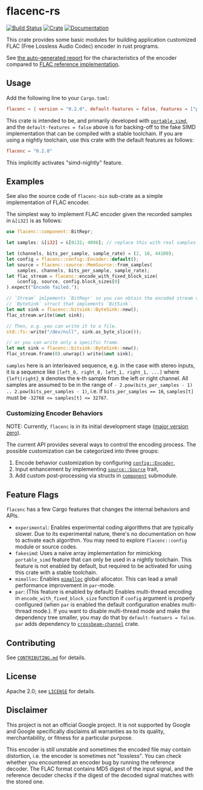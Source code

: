 # flacenc-rs

[![Build Status](https://github.com/yotarok/flacenc-rs/workflows/Unittest/badge.svg)](https://github.com/yotarok/flacenc-rs/actions)
[![Crate](https://img.shields.io/crates/v/flacenc.svg)](https://crates.io/crates/flacenc)
[![Documentation](https://docs.rs/flacenc/badge.svg)](https://docs.rs/flacenc)

This crate provides some basic modules for building application customized FLAC
(Free Lossless Audio Codec) encoder in rust programs.

See [the auto-generated report](report/report.nightly.md) for the characteristics of the
encoder compared to
[FLAC reference implementation](https://xiph.org/flac/download.html).

## Usage

Add the following line to your `Cargo.toml`:

```toml
flacenc = { version = "0.2.0", default-features = false, features = ["par", "mimalloc"] }
```

This crate is intended to be, and primarily developed with
[`portable_simd`](https://github.com/rust-lang/project-portable-simd), and the
`default-features = false` above is for backing-off to the fake SIMD
implementation that can be compiled with a stable toolchain.  If you are using
a nightly toolchain, use this crate with the default features as follows:

```toml
flacenc = "0.2.0"
```

This implicitly activates "simd-nightly" feature.

## Examples

See also the source code of `flacenc-bin` sub-crate as a simple implementation
of FLAC encoder.

The simplest way to implement FLAC encoder given the recorded samples in
`&[i32]` is as follows:

```rust
use flacenc::component::BitRepr;

let samples: &[i32] = &[0i32; 4096]; // replace this with real samples.

let (channels, bits_per_sample, sample_rate) = (2, 16, 44100);
let config = flacenc::config::Encoder::default();
let source = flacenc::source::MemSource::from_samples(
    samples, channels, bits_per_sample, sample_rate);
let flac_stream = flacenc::encode_with_fixed_block_size(
    &config, source, config.block_sizes[0]
).expect("Encode failed.");

// `Stream` imlpements `BitRepr` so you can obtain the encoded stream via
// `ByteSink` struct that implements `BitSink`.
let mut sink = flacenc::bitsink::ByteSink::new();
flac_stream.write(&mut sink);

// Then, e.g. you can write it to a file.
std::fs::write("/dev/null", sink.as_byte_slice());

// or you can write only a specific frame.
let mut sink = flacenc::bitsink::ByteSink::new();
flac_stream.frame(0).unwrap().write(&mut sink);
```

`samples` here is an interleaved sequence, e.g. in the case with stereo inputs,
it is a sequence like `[left_0, right_0, left_1, right_1, ...]` where
`{left|right}_N` denotes the `N`-th sample from the left or right channel. All
samples are assumed to be in the range of `- 2.pow(bits_per_samples - 1) ..
2.pow(bits_per_samples - 1)`, i.e. if `bits_per_samples == 16`, `samples[t]`
must be `-32768 <= samples[t] <= 32767`.

### Customizing Encoder Behaviors

NOTE: Currently, `flacenc` is in its initial development stage
([major version zero](https://semver.org/#spec-item-4)).

The current API provides several ways to control the encoding process. The
possible customization can be categorized into three groups:

1.  Encode behavior customization by configuring [`config::Encoder`],
2.  Input enhancement by implementing [`source::Source`] trait,
3.  Add custom post-processing via structs in [`component`] submodule.

[`config::Encoder`]: https://docs.rs/flacenc/latest/flacenc/config/struct.Encoder.html
[`source::Source`]: https://docs.rs/flacenc/latest/flacenc/source/trait.Source.html
[`component`]: https://docs.rs/flacenc/latest/flacenc/component/index.html

## Feature Flags

`flacenc` has a few Cargo features that changes the internal behaviors and APIs.

-   `experimental`: Enables experimental coding algorithms that are typically
    slower. Due to its experimental nature, there's no documentation on how to
    activate each algorithm. You may need to explore `flacenc::config` module or
    source codes.
-   `fakesimd`: Uses a naive array implementation for mimicking `portable_simd`
    feature that can only be used in a nightly toolchain. This feature is not
    enabled by default, but required to be activated for using this crate with a
    stable toolchain.
-   `mimalloc`: Enables [`mimalloc`](https://crates.io/crates/mimalloc) global
    allocator. This can lead a small performance improvement in `par`-mode.
-   `par`: (This feature is enabled by default) Enables multi-thread encoding in
    `encode_with_fixed_block_size` function if `config` argument is properly
    configured (when `par` is enabled the default configuration enables
    multi-thread mode.). If you want to disable multi-thread mode and make the
    dependency tree smaller, you may do that by `default-featuers = false`.
    `par` adds dependency to
    [`crossbeam-channel`](https://crates.io/crates/crossbeam-channel) crate.

## Contributing

See [`CONTRIBUTING.md`](CONTRIBUTING.md) for details.

## License

Apache 2.0; see [`LICENSE`](LICENSE.md) for details.

## Disclaimer

This project is not an official Google project. It is not supported by Google
and Google specifically disclaims all warranties as to its quality,
merchantability, or fitness for a particular purpose.

This encoder is still unstable and sometimes the encoded file may contain
distortion, i.e. the encoder is sometimes not "lossless". You can check whether
you encountered an encoder bug by running the reference decoder. The FLAC format
contains MD5 digest of the input signal, and the reference decoder checks if the
digest of the decoded signal matches with the stored one.
